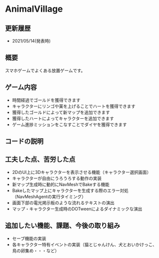 # AnimalVillage

## 更新履歴
- 2021/05/14(発表時)

## 概要
スマホゲームでよくある放置ゲームです。

## ゲーム内容
- 時間経過でゴールドを獲得できます
- キャラクターにリンゴや薬を上げることでハートを獲得できます
- 獲得したゴールドによって新マップを追加できます
- 獲得したハートによってキャラクターを追加できます
- ゲーム進捗ミッションをこなすことでダイヤを獲得できます

## コードの説明

## 工夫した点、苦労した点
- 2DのUI上に3Dキャラクターを表示させる機能（キャラクター選択画面）
- キャラクターが自由にうろうろする動作の実装
- 新マップ生成時に動的にNavMeshでBakeする機能
- Bakeしたマップ上にキャラクターを生成する際のエラー対処（NavMeshAgentの実行タイミング）
- 画面下部の電光掲示板のような流れるテキストの演出
- マップ・キャラクター生成時のDOTweenによるダイナミックな演出

## 追加したい機能、課題、今後の取り組み
- セーブ機能の実装
- 各キャラクター特有イベントの実装（猫とじゃんけん、犬とおいかけっこ、鳥の卵集め・・・など）
